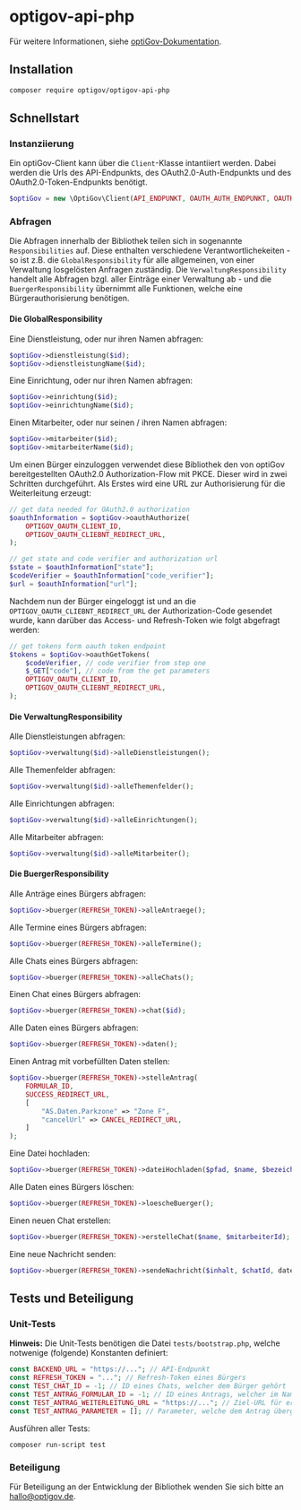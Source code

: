 # optigov-api-php
Für weitere Informationen, siehe [optiGov-Dokumentation](https://doku.optigov.de).

## Installation

```bash
composer require optigov/optigov-api-php
```

## Schnellstart

### Instanziierung

Ein optiGov-Client kann über die `Client`-Klasse intantiiert werden. Dabei werden die Urls des API-Endpunkts, des OAuth2.0-Auth-Endpunkts und des OAuth2.0-Token-Endpunkts benötigt.

```php
$optiGov = new \OptiGov\Client(API_ENDPUNKT, OAUTH_AUTH_ENDPUNKT, OAUTH_TOKEN_ENDPUNKT);
```

### Abfragen

Die Abfragen innerhalb der Bibliothek teilen sich in sogenannte `Responsibilities` auf. 
Diese enthalten verschiedene Verantwortlichekeiten - so ist z.B. die `GlobalResponsibility` für alle allgemeinen, von einer Verwaltung losgelösten Anfragen zuständig. 
Die `VerwaltungResponsibility` handelt alle Abfragen bzgl. aller Einträge einer Verwaltung ab - und die `BuergerResponsibility` übernimmt alle Funktionen, welche eine Bürgerauthorisierung benötigen.  

#### Die GlobalResponsibility

Eine Dienstleistung, oder nur ihren Namen abfragen:
```php
$optiGov->dienstleistung($id);
$optiGov->dienstleistungName($id);
```

Eine Einrichtung, oder nur ihren Namen abfragen:
```php
$optiGov->einrichtung($id);
$optiGov->einrichtungName($id);
```

Einen Mitarbeiter, oder nur seinen / ihren Namen abfragen:
```php
$optiGov->mitarbeiter($id);
$optiGov->mitarbeiterName($id);
```

Um einen Bürger einzuloggen verwendet diese Bibliothek den von optiGov bereitgestellten OAuth2.0 Authorization-Flow mit PKCE. 
Dieser wird in zwei Schritten durchgeführt. Als Erstes wird eine URL zur Authorisierung für die Weiterleitung erzeugt:  
```php
// get data needed for OAuth2.0 authorization
$oauthInformation = $optiGov->oauthAuthorize(
    OPTIGOV_OAUTH_CLIENT_ID,
    OPTIGOV_OAUTH_CLIEBNT_REDIRECT_URL,
);

// get state and code verifier and authorization url
$state = $oauthInformation["state"];
$codeVerifier = $oauthInformation["code_verifier"];
$url = $oauthInformation["url"];
```

Nachdem nun der Bürger eingeloggt ist und an die `OPTIGOV_OAUTH_CLIEBNT_REDIRECT_URL` der Authorization-Code gesendet wurde, kann darüber das Access- und Refresh-Token wie folgt abgefragt werden:
```php
// get tokens form oauth token endpoint
$tokens = $optiGov->oauthGetTokens(
    $codeVerifier, // code verifier from step one
    $_GET["code"], // code from the get parameters
    OPTIGOV_OAUTH_CLIENT_ID,
    OPTIGOV_OAUTH_CLIEBNT_REDIRECT_URL,
);
```

#### Die VerwaltungResponsibility

Alle Dienstleistungen abfragen:
```php
$optiGov->verwaltung($id)->alleDienstleistungen();
```

Alle Themenfelder abfragen:
```php
$optiGov->verwaltung($id)->alleThemenfelder();
```

Alle Einrichtungen abfragen:
```php
$optiGov->verwaltung($id)->alleEinrichtungen();
```

Alle Mitarbeiter abfragen:
```php
$optiGov->verwaltung($id)->alleMitarbeiter();
```

#### Die BuergerResponsibility
Alle Anträge eines Bürgers abfragen:
```php
$optiGov->buerger(REFRESH_TOKEN)->alleAntraege();
```

Alle Termine eines Bürgers abfragen:
```php
$optiGov->buerger(REFRESH_TOKEN)->alleTermine();
```

Alle Chats eines Bürgers abfragen:
```php
$optiGov->buerger(REFRESH_TOKEN)->alleChats();
```

Einen Chat eines Bürgers abfragen:
```php
$optiGov->buerger(REFRESH_TOKEN)->chat($id);
```

Alle Daten eines Bürgers abfragen:
```php
$optiGov->buerger(REFRESH_TOKEN)->daten();
```

Einen Antrag mit vorbefüllten Daten stellen:
```php
$optiGov->buerger(REFRESH_TOKEN)->stelleAntrag(
    FORMULAR_ID,
    SUCCESS_REDIRECT_URL,
    [
        "AS.Daten.Parkzone" => "Zone F",
        "cancelUrl" => CANCEL_REDIRECT_URL,
    ]
);
```

Eine Datei hochladen:
```php
$optiGov->buerger(REFRESH_TOKEN)->dateiHochladen($pfad, $name, $bezeichner);
```

Alle Daten eines Bürgers löschen:
```php
$optiGov->buerger(REFRESH_TOKEN)->loescheBuerger();
```

Einen neuen Chat erstellen:
```php
$optiGov->buerger(REFRESH_TOKEN)->erstelleChat($name, $mitarbeiterId);
```

Eine neue Nachricht senden:
```php
$optiGov->buerger(REFRESH_TOKEN)->sendeNachricht($inhalt, $chatId, dateien: []);
```
## Tests und Beteiligung

### Unit-Tests

**Hinweis:** Die Unit-Tests benötigen die Datei `tests/bootstrap.php`, welche notwenige (folgende) Konstanten definiert:
```php
const BACKEND_URL = "https://..."; // API-Endpunkt
const REFRESH_TOKEN = "..."; // Refresh-Token eines Bürgers
const TEST_CHAT_ID = -1; // ID eines Chats, welcher dem Bürger gehört
const TEST_ANTRAG_FORMULAR_ID = -1; // ID eines Antrags, welcher im Namen des Bürgers gestellt wird
const TEST_ANTRAG_WEITERLEITUNG_URL = "https://..."; // Ziel-URL für erfolgreiche Weiterleitung nach Antragdurchführung
const TEST_ANTRAG_PARAMETER = []; // Parameter, welche dem Antrag übergeben werden
```

Ausführen aller Tests:
```
composer run-script test
```

### Beteiligung

Für Beteiligung an der Entwicklung der Bibliothek wenden Sie sich bitte an [hallo@optigov.de](mailto:hallo@optigov.de).